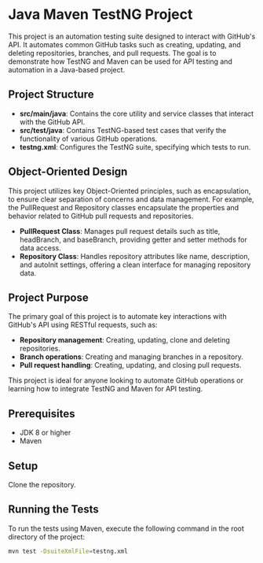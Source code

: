 # Java Maven TestNG Project

This project is an automation testing suite designed to interact with GitHub's API. It automates common GitHub tasks such as creating, updating, and deleting repositories, branches, and pull requests. The goal is to demonstrate how TestNG and Maven can be used for API testing and automation in a Java-based project.

## Project Structure

- **src/main/java**: Contains the core utility and service classes that interact with the GitHub API.
- **src/test/java**: Contains TestNG-based test cases that verify the functionality of various GitHub operations.
- **testng.xml**: Configures the TestNG suite, specifying which tests to run.

## Object-Oriented Design
This project utilizes key Object-Oriented principles, such as encapsulation, to ensure clear separation of concerns and data management. For example, the PullRequest and Repository classes encapsulate the properties and behavior related to GitHub pull requests and repositories.
- **PullRequest Class**: Manages pull request details such as title, headBranch, and baseBranch, providing getter and setter methods for data access.
- **Repository Class**: Handles repository attributes like name, description, and autoInit settings, offering a clean interface for managing repository data.

## Project Purpose

The primary goal of this project is to automate key interactions with GitHub's API using RESTful requests, such as:
- **Repository management**: Creating, updating, clone and deleting repositories.
- **Branch operations**: Creating and managing branches in a repository.
- **Pull request handling**: Creating, updating, and closing pull requests.

This project is ideal for anyone looking to automate GitHub operations or learning how to integrate TestNG and Maven for API testing.

## Prerequisites

- JDK 8 or higher
- Maven

## Setup
Clone the repository.

## Running the Tests

To run the tests using Maven, execute the following command in the root directory of the project:

```bash
mvn test -DsuiteXmlFile=testng.xml
